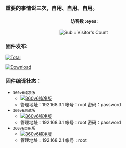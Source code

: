 ### 重要的事情说三次，自用、自用、自用。
<h4 align="center">访客数 :eyes:</h4>
<p align="center">
<img  src="https://profile-counter.glitch.me/Actions-360v6/count.svg" alt="Sub :: Visitor's Count" />
 <img width=0 height=0 src="https://profile-counter.glitch.me/wwz09/count.svg" alt="wwz09:: Visitor's Count" />
</p>

### 固件发布:

[![Total](https://shields.io/github/downloads/wwz09/Actions-360v6/total?logo=Bookmeter&label=releases&logoColor=yellow&color=yellow)](https://github.com/wwz09/Actions-360v6/releases)

[![Download](https://img.shields.io/github/v/release/wwz09/Actions-360v6?color=orange&logoColor=orange&label=Download&logo=DocuSign)](https://github.com/wwz09/Actions-360v6/releases/latest) 


### 固件编译壮态：

* `360v6纯净版` 
   * [![360v6纯净版](https://github.com/wwz09/Actions-360v6/actions/workflows/360V6-cj.yml/badge.svg)](https://github.com/wwz09/Actions-360v6/actions/workflows/360V6-cj.yml)
   * 管理地址：192.168.3.1  帐号：root   密码：password  
* `360v6测试版` 
   * [![360v6纯净版](https://github.com/wwz09/Actions-360v6/actions/workflows/360V6-cs.yml/badge.svg)](https://github.com/wwz09/Actions-360v6/actions/workflows/360V6-cs.yml)      
   * 管理地址：192.168.3.1  帐号：root   密码：password  
* `360v6自用版` 
   * [![360v6纯净版](https://github.com/wwz09/Actions-360v6/actions/workflows/360V6-zy.yml/badge.svg)](https://github.com/wwz09/Actions-360v6/actions/workflows/360V6-zy.yml) 
   * 管理地址：192.168.2.1  帐号：root   
